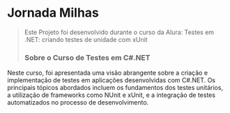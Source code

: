 # Jornada Milhas
> Este Projeto foi desenvolvido durante o curso da Alura: Testes em .NET: criando testes de unidade com xUnit
> 
> ### Sobre o Curso de Testes em C#.NET
Neste curso, foi apresentada uma visão abrangente sobre a criação e implementação de testes em aplicações desenvolvidas com C#.NET. Os principais tópicos abordados incluem os fundamentos dos testes unitários, a utilização de frameworks como NUnit e xUnit, e a integração de testes automatizados no processo de desenvolvimento. 
